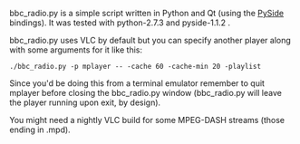 bbc\_radio.py is a simple script written in Python and Qt (using the [PySide][0] bindings). It was tested with python-2.7.3 and pyside-1.1.2 .

bbc\_radio.py uses VLC by default but you can specify another player along with some arguments for it like this:

`./bbc_radio.py -p mplayer -- -cache 60 -cache-min 20 -playlist`

Since you'd be doing this from a terminal emulator remember to quit mplayer before closing the bbc\_radio.py window (bbc\_radio.py will leave the player running upon exit, by design).

You might need a nightly VLC build for some MPEG-DASH streams (those ending in .mpd).

[0]: http://qt-project.org/wiki/PySide
